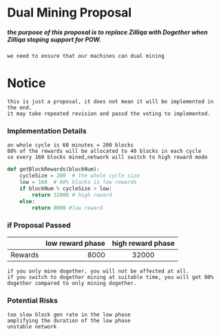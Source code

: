 # Dual Mining Proposal

##### the purpose of this proposal is to replace Zilliqa with Dogether when Zilliqa stoping support for POW.
    we need to ensure that our machines can dual mining
# Notice
    this is just a proposal, it does not mean it will be implemented in the end. 
    it may take repeated revision and passd the voting to implemented.
### Implementation Details
	an whole cycle is 60 minutes ≈ 200 blocks
    80% of the rewards will be allocated to 40 blocks in each cycle
    so every 160 blocks mined,network will switch to high reward mode
```python
def getBlockRewards(blockNum):
    cycleSize = 200  # the whole cycle size
    low = 160  # 80% blocks is low rewards
    if blockNum % cycleSize > low:
        return 32000 # high reward
    else:
        return 8000 #low reward
```


### if Proposal Passed
|| low reward phase  | high reward phase |
| :-----| ----: | :----: |
| Rewards | 8000 | 32000 |
    if you only mine dogether, you will not be affected at all.
    if you switch to dogether mining at suitable time, you will get 80% dogether compared to only mining dogether.

### Potential Risks
	too slow block gen rate in the low phase
    amplifying the duration of the low phase
    unstable network
